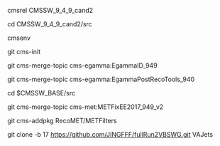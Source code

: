 cmsrel CMSSW_9_4_9_cand2

cd CMSSW_9_4_9_cand2/src

cmsenv

git cms-init

git cms-merge-topic cms-egamma:EgammaID_949

git cms-merge-topic cms-egamma:EgammaPostRecoTools_940

cd $CMSSW_BASE/src

git cms-merge-topic cms-met:METFixEE2017_949_v2

git cms-addpkg RecoMET/METFilters

git clone -b 17 https://github.com/JINGFFF/fullRun2VBSWG.git VAJets
